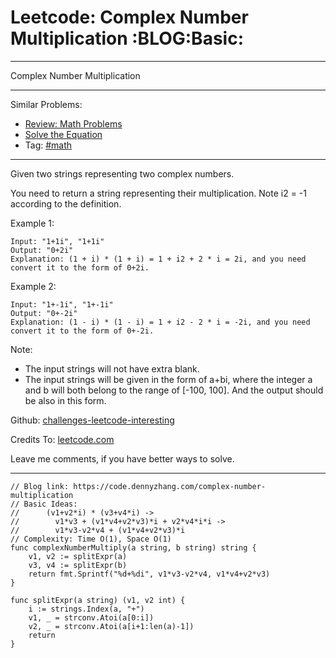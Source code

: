 
# Leetcode: Complex Number Multiplication     :BLOG:Basic:

---

Complex Number Multiplication  

---

Similar Problems:  

-   [Review: Math Problems](https://code.dennyzhang.com/review-math)
-   [Solve the Equation](https://code.dennyzhang.com/solve-the-equation)
-   Tag: [#math](https://code.dennyzhang.com/tag/math)

---

Given two strings representing two complex numbers.  

You need to return a string representing their multiplication. Note i2 = -1 according to the definition.  

Example 1:  

    Input: "1+1i", "1+1i"
    Output: "0+2i"
    Explanation: (1 + i) * (1 + i) = 1 + i2 + 2 * i = 2i, and you need convert it to the form of 0+2i.

Example 2:  

    Input: "1+-1i", "1+-1i"
    Output: "0+-2i"
    Explanation: (1 - i) * (1 - i) = 1 + i2 - 2 * i = -2i, and you need convert it to the form of 0+-2i.

Note:  

-   The input strings will not have extra blank.
-   The input strings will be given in the form of a+bi, where the integer a and b will both belong to the range of [-100, 100]. And the output should be also in this form.

Github: [challenges-leetcode-interesting](https://github.com/DennyZhang/challenges-leetcode-interesting/tree/master/complex-number-multiplication)  

Credits To: [leetcode.com](https://leetcode.com/problems/complex-number-multiplication/description/)  

Leave me comments, if you have better ways to solve.  

---

    // Blog link: https://code.dennyzhang.com/complex-number-multiplication
    // Basic Ideas:
    //      (v1+v2*i) * (v3+v4*i) ->
    //        v1*v3 + (v1*v4+v2*v3)*i + v2*v4*i*i ->
    //        v1*v3-v2*v4 + (v1*v4+v2*v3)*i
    // Complexity: Time O(1), Space O(1)
    func complexNumberMultiply(a string, b string) string {
        v1, v2 := splitExpr(a)
        v3, v4 := splitExpr(b)
        return fmt.Sprintf("%d+%di", v1*v3-v2*v4, v1*v4+v2*v3)
    }
    
    func splitExpr(a string) (v1, v2 int) {
        i := strings.Index(a, "+")
        v1, _ = strconv.Atoi(a[0:i])
        v2, _ = strconv.Atoi(a[i+1:len(a)-1])
        return
    }

